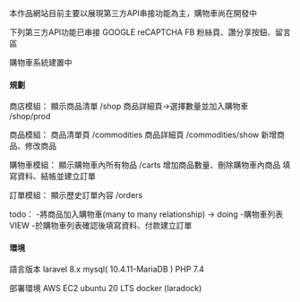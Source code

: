 本作品網站目前主要以展現第三方API串接功能為主，購物車尚在開發中

下列第三方API功能已串接
GOOGLE reCAPTCHA
FB 粉絲頁、讚分享按鈕、留言區


購物車系統建置中

<h4>規劃</h4>

商店模組：
顯示商品清單 /shop
商品詳細頁->選擇數量並加入購物車 /shop/prod

商品模組：
商品清單頁 /commodities
商品詳細頁 /commodities/show
新增商品、修改商品

購物車模組：
顯示購物車內所有物品 /carts
增加商品數量、刪除購物車內商品
填寫資料、結帳並建立訂單

訂單模組：
顯示歷史訂單內容 /orders

todo：
-將商品加入購物車(many to many relationship) -> doing
-購物車列表 VIEW
-於購物車列表確認後填寫資料、付款建立訂單


<h4>環境</h4>

語言版本
laravel 8.x
mysql( 10.4.11-MariaDB )
PHP 7.4

部署環境
AWS EC2
ubuntu 20 LTS
docker (laradock)